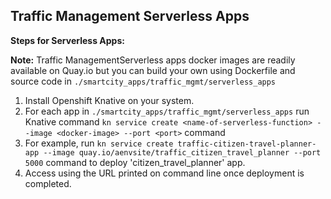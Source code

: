 ## Traffic Management Serverless Apps

**Steps for Serverless Apps:**

**Note:** Traffic ManagementServerless apps docker images are readily available on Quay.io but you can build your own using Dockerfile and source code in `./smartcity_apps/traffic_mgmt/serverless_apps`

1. Install Openshift Knative on your system.
2. For each app in `./smartcity_apps/traffic_mgmt/serverless_apps` run Knative command `kn service create <name-of-serverless-function> --image <docker-image> --port <port>` command
2. For example, run `kn service create traffic-citizen-travel-planner-app --image quay.io/aenvsite/traffic_citizen_travel_planner --port 5000` command to deploy 'citizen_travel_planner' app.
3. Access using the URL printed on command line once deployment is completed.
